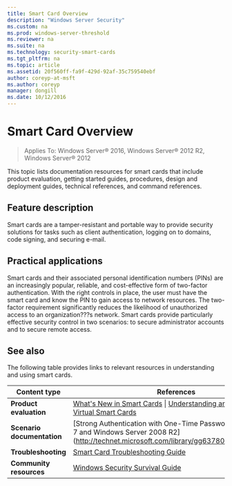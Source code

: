 ```yaml
---
title: Smart Card Overview
description: "Windows Server Security"
ms.custom: na
ms.prod: windows-server-threshold
ms.reviewer: na
ms.suite: na
ms.technology: security-smart-cards
ms.tgt_pltfrm: na
ms.topic: article
ms.assetid: 20f560ff-fa9f-429d-92af-35c759540ebf
author: coreyp-at-msft
ms.author: coreyp
manager: dongill
ms.date: 10/12/2016
---
```

# Smart Card Overview

>Applies To: Windows Server&reg; 2016, Windows Server&reg; 2012 R2, Windows Server&reg; 2012

This topic lists documentation resources for smart cards that include product evaluation, getting started guides, procedures, design and deployment guides, technical references, and command references.


## <a name="BKMK_OVER"></a>Feature description
Smart cards are a tamper\-resistant and portable way to provide security solutions for tasks such as client authentication, logging on to domains, code signing, and securing e\-mail.

## <a name="BKMK_APP"></a>Practical applications
Smart cards and their associated personal identification numbers \(PINs\) are an increasingly popular, reliable, and cost\-effective form of two\-factor authentication. With the right controls in place, the user must have the smart card and know the PIN to gain access to network resources. The two\-factor requirement significantly reduces the likelihood of unauthorized access to an organization???s network. Smart cards provide particularly effective security control in two scenarios: to secure administrator accounts and to secure remote access.

## <a name="BKMK_LINKS"></a>See also
The following table provides links to relevant resources in understanding and using smart cards.

|Content type|References|
|--------|-------|
|**Product evaluation**|[What's New in Smart Cards](What-s-New-in-Smart-Cards.md) &#124; [Understanding and Evaluating Virtual Smart Cards](http://go.microsoft.com/fwlink/?LinkId=243114)|
|**Scenario documentation**|[Strong Authentication with One\-Time Passwords in Windows 7 and Windows Server 2008 R2](http://technet.microsoft.com/library/gg637807(v=WS.10.aspx|
|**Troubleshooting**|[Smart Card Troubleshooting Guide](http://go.microsoft.com/fwlink/?LinkId=243116)|
|**Community resources**|[Windows Security Survival Guide](http://social.technet.microsoft.com/wiki/contents/articles/windows-security-survival-guide.aspx)|


